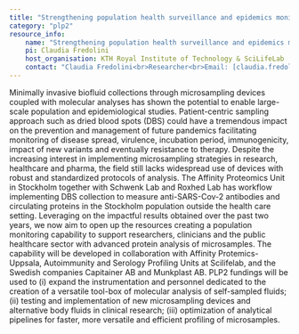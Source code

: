 ```yaml
---
title: "Strengthening population health surveillance and epidemics monitoring by microsampling"
category: "plp2"
resource_info:
    name: "Strengthening population health surveillance and epidemics monitoring by microsampling"
    pi: Claudia Fredolini
    host_organisation: KTH Royal Institute of Technology & SciLifeLab
    contact: "Claudia Fredolini<br>Researcher<br>Email: [claudia.fredolini@scilifelab.se](mailto:claudia.fredolini@scilifelab.se)"
---
```


Minimally invasive biofluid collections through microsampling devices coupled with molecular analyses has shown the potential to enable large-scale population and epidemiological studies. Patient-centric sampling approach such as dried blood spots (DBS) could have a tremendous impact on the prevention and management of future pandemics facilitating monitoring of disease spread, virulence, incubation period, immunogenicity, impact of new variants and eventually resistance to therapy. Despite the increasing interest in implementing microsampling strategies in research, healthcare and pharma, the field still lacks widespread use of devices with robust and standardized protocols of analysis. The Affinity Proteomics Unit in Stockholm together with Schwenk Lab and Roxhed Lab has workflow implementing DBS collection to measure anti-SARS-Cov-2 antibodies and circulating proteins in the Stockholm population outside the health care setting. Leveraging on the impactful results obtained over the past two years, we now aim to open up the resources creating a population monitoring capability to support researchers, clinicians and the public healthcare sector with advanced protein analysis of microsamples. The capability will be developed in collaboration with Affinity Protemics-Uppsala, Autoimmunity and Serology Profiling Units at Scilifelab, and the Swedish companies Capitainer AB and Munkplast AB. PLP2 fundings will be used to (i) expand the instrumentation and personnel dedicated to the creation of a versatile tool-box of molecular analysis of self-sampled fluids; (ii) testing and implementation of new microsampling devices and alternative body fluids in clinical research; (iii) optimization of analytical pipelines for faster, more versatile and efficient profiling of microsamples.
